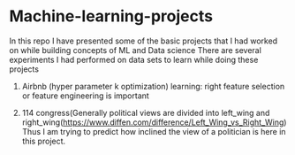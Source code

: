 # Machine-learning-projects
In this repo I have presented some of the basic projects that I had worked on while building concepts of ML and Data science
There are several experiments I had performed on data sets to learn while doing these projects

1. Airbnb (hyper parameter k optimization) learning: right feature selection or feature engineering is important

2. 114 congress(Generally political views are divided into left_wing and right_wing(https://www.diffen.com/difference/Left_Wing_vs_Right_Wing)Thus I am trying to predict how inclined the view of a politician is here in this project.



